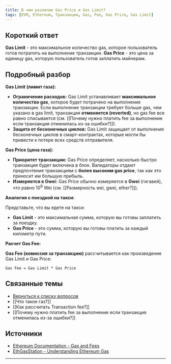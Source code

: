 ```yaml
---
title: В чем различие Gas Price и Gas Limit?
tags: [EVM, Ethereum, Транзакции, Gas, Fee, Gas Price, Gas Limit]
---
```

## Короткий ответ

**Gas Limit** - это максимальное количество gas, которое пользователь готов потратить на выполнение транзакции. **Gas Price** - это цена за единицу gas, которую пользователь готов заплатить майнерам.

## Подробный разбор

**Gas Limit (лимит газа):**

* **Ограничение расходов:**  Gas Limit устанавливает **максимальное количество gas**, которое будет потрачено на выполнение транзакции. Если выполнение транзакции требует больше gas, чем указано в gas limit, транзакция  **отменяется (reverted)**,  но gas fee все равно списывается (см. [[Почему нужно платить fee за выполнение если транзакция отменилась из-за ошибки?]]).
* **Защита от бесконечных циклов:** Gas Limit защищает от выполнения бесконечных циклов в смарт-контрактах, которые могли бы привести к  потере всех средств отправителя.


**Gas Price (цена газа):**

* **Приоритет транзакции:** Gas Price определяет, насколько быстро транзакция будет включена в блок.  Валидаторы отдают предпочтение транзакциям с  **более высоким gas price**, так как это приносит им большую прибыль.  
* **Измеряется в Gwei:** Gas Price обычно измеряется в **Gwei** (гигавей),  что равно 10<sup>9</sup> Wei (см. [[Размерность wei, gwei, ether?]]).

**Аналогия с поездкой на такси:**

Представьте, что вы едете на такси:

* **Gas Limit** - это максимальная сумма, которую вы готовы заплатить за поездку.
* **Gas Price** - это сумма, которую вы готовы платить за каждый километр пути.

**Расчет Gas Fee:**

**Gas Fee (комиссия за транзакцию)**  рассчитывается как произведение Gas Limit и Gas Price:

`Gas Fee = Gas Limit * Gas Price`

## Связанные темы

* [Вернуться к списку вопросов](4.%20Список%20вопросов.md)
* [[Что такое газ?]]
* [[Как рассчитать Transaction fee?]]
* [[Почему нужно платить fee за выполнение если транзакция отменилась из-за ошибки?]]

## Источники

* [Ethereum Documentation - Gas and Fees](https://ethereum.org/en/developers/docs/gas/)
* [EthGasStation - Understanding Ethereum Gas](https://ethgasstation.info/blog/ethereum-gas-eip-1559/)


---